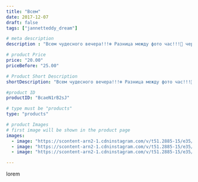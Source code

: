 ```yaml
---
title: "Всем"
date: 2017-12-07
draft: false
tags: ["jannetteddy_dream"]

# meta description
description : "Всем чудесного вечера!!!❄️ Разница между фото час!!!🙈 через несколько минут началось волшебство ❄️❄️❄️❄️❄️ 🌨 снегопад и все как в сказке!!! #снегопад #зимняяска"

# product Price
price: "20.00"
priceBefore: "25.00"

# Product Short Description
shortDescription: "Всем чудесного вечера!!!❄️ Разница между фото час!!!🙈 через несколько минут началось волшебство ❄️❄️❄️❄️❄️ 🌨 снегопад и все как в сказке!!! #снегопад #зимняясказка #зима #люблюзиму #скороновыйгод #праздниккнамприходит #яжелаювсемсчастья🙏"

#product ID
productID: "BcaeN1rB2sJ"

# type must be "products"
type: "products"

# product Images
# first image will be shown in the product page
images:
  - image: "https://scontent-arn2-1.cdninstagram.com/v/t51.2885-15/e35/25013382_145596172763639_3535004336557916160_n.jpg?_nc_ht=scontent-arn2-1.cdninstagram.com&_nc_cat=111&_nc_ohc=FCO29Ht39gcAX8L0ZRR&se=7&tp=1&oh=6808f49a16c0292eb917fa8634e63c31&oe=605CE56E&ig_cache_key=MTY2NDc3NDk0MTc1MDYwMjk2MQ%3D%3D.2"
  - image: "https://scontent-arn2-1.cdninstagram.com/v/t51.2885-15/e35/25036790_156478271636845_4704301031045988352_n.jpg?_nc_ht=scontent-arn2-1.cdninstagram.com&_nc_cat=101&_nc_ohc=MHEiKONgf2QAX_ngmTX&se=7&tp=1&oh=9a4d2b35d0388a31fa659d2d4899f85f&oe=605D4789&ig_cache_key=MTY2NDc3NDk0MzUyMDYyMDcxMA%3D%3D.2"
  - image: "https://scontent-arn2-1.cdninstagram.com/v/t51.2885-15/e35/25009667_306228043202109_2429027803748892672_n.jpg?_nc_ht=scontent-arn2-1.cdninstagram.com&_nc_cat=109&_nc_ohc=xBzEnFuV0WMAX_upzC-&se=7&tp=1&oh=cc3205e66ea27982e791634b278332b6&oe=605D13CB&ig_cache_key=MTY2NDc3NDk2ODIwMDExNDA0MQ%3D%3D.2"

---
```

lorem
